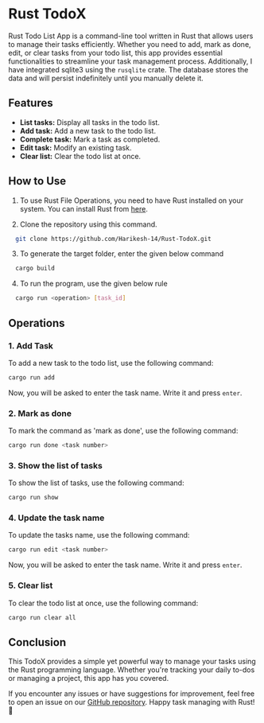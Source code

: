 # Rust TodoX


Rust Todo List App is a command-line tool written in Rust that allows users to manage their tasks efficiently. Whether you need to add, mark as done, edit, or clear tasks from your todo list, this app provides essential functionalities to streamline your task management process. Additionally, I have integrated sqlite3 using the `rusqlite` crate. The database stores the data and will persist indefinitely until you manually delete it.

## Features
- **List tasks:** Display all tasks in the todo list.
- **Add task:** Add a new task to the todo list.
- **Complete task:** Mark a task as completed.
- **Edit task:** Modify an existing task.
- **Clear list:** Clear the todo list at once.

## How to Use

1. To use Rust File Operations, you need to have Rust installed on your system. You can install Rust from [here](https://www.rust-lang.org/tools/install).

2. Clone the repository using this command.
  ``` bash
    git clone https://github.com/Harikesh-14/Rust-TodoX.git
  ```
3. To generate the target folder, enter the given below command
  ``` bash
    cargo build
  ```
4. To run the program, use the given below rule
  ``` bash
    cargo run <operation> [task_id]
  ```

## Operations

### 1. Add Task
To add a new task to the todo list, use the following command:

``` rust
cargo run add
```
Now, you will be asked to enter the task name. Write it and press ```enter```.

### 2. Mark as done
To mark the command as 'mark as done', use the following command:

``` rust
cargo run done <task number>
```

### 3. Show the list of tasks
To show the list of tasks, use the following command:

``` rust
cargo run show
```

### 4. Update the task name
To update the tasks name, use the following command:

``` rust
cargo run edit <task number>
```
Now, you will be asked to enter the task name. Write it and press ```enter```.

### 5. Clear list
To clear the todo list at once, use the following command:

``` rust
cargo run clear all
```

## Conclusion
This TodoX provides a simple yet powerful way to manage your tasks using the Rust programming language. Whether you're tracking your daily to-dos or managing a project, this app has you covered.

If you encounter any issues or have suggestions for improvement, feel free to open an issue on our [GitHub repository](https://github.com/Harikesh-14/Rust-TodoX). Happy task managing with Rust! 🚀
